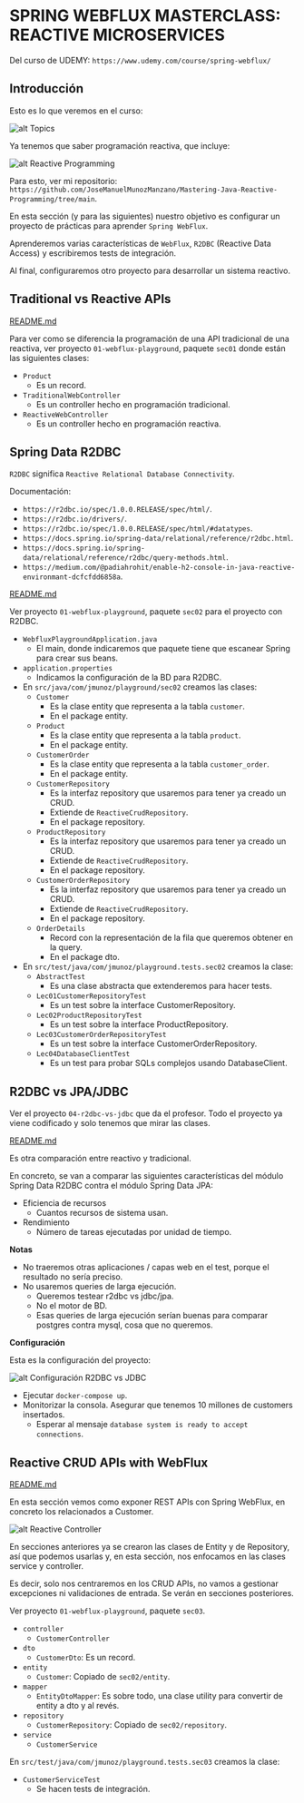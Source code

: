 # SPRING WEBFLUX MASTERCLASS: REACTIVE MICROSERVICES

Del curso de UDEMY: `https://www.udemy.com/course/spring-webflux/`

## Introducción

Esto es lo que veremos en el curso:

![alt Topics](./images/01-Topics.png)

Ya tenemos que saber programación reactiva, que incluye:

![alt Reactive Programming](./images/02-ReactiveProgramming.png)

Para esto, ver mi repositorio: `https://github.com/JoseManuelMunozManzano/Mastering-Java-Reactive-Programming/tree/main`.

En esta sección (y para las siguientes) nuestro objetivo es configurar un proyecto de prácticas para aprender `Spring WebFlux`.

Aprenderemos varias características de `WebFlux`, `R2DBC` (Reactive Data Access) y escribiremos tests de integración.

Al final, configuraremos otro proyecto para desarrollar un sistema reactivo.

## Traditional vs Reactive APIs

[README.md](./01-webflux-playground/README.md#traditional-vs-reactive-apis)

Para ver como se diferencia la programación de una API tradicional de una reactiva, ver proyecto `01-webflux-playground`, paquete `sec01` donde están las siguientes clases:

- `Product`
  - Es un record.
- `TraditionalWebController`
  - Es un controller hecho en programación tradicional.
- `ReactiveWebController`
  - Es un controller hecho en programación reactiva.

## Spring Data R2DBC

`R2DBC` significa `Reactive Relational Database Connectivity`.

Documentación:

- `https://r2dbc.io/spec/1.0.0.RELEASE/spec/html/`.
- `https://r2dbc.io/drivers/`.
- `https://r2dbc.io/spec/1.0.0.RELEASE/spec/html/#datatypes`.
- `https://docs.spring.io/spring-data/relational/reference/r2dbc.html`.
- `https://docs.spring.io/spring-data/relational/reference/r2dbc/query-methods.html`.
- `https://medium.com/@padiahrohit/enable-h2-console-in-java-reactive-environmant-dcfcfdd6858a`.

[README.md](./01-webflux-playground/README.md#spring-data-r2dbc)

Ver proyecto `01-webflux-playground`, paquete `sec02` para el proyecto con R2DBC.

- `WebfluxPlaygroundApplication.java`
    - El main, donde indicaremos que paquete tiene que escanear Spring para crear sus beans.
- `application.properties`
    - Indicamos la configuración de la BD para R2DBC.
- En `src/java/com/jmunoz/playground/sec02` creamos las clases:
  - `Customer`
    - Es la clase entity que representa a la tabla `customer`.
    - En el package entity.
  - `Product`
    - Es la clase entity que representa a la tabla `product`.
    - En el package entity.
  - `CustomerOrder`
    - Es la clase entity que representa a la tabla `customer_order`.
    - En el package entity.
  - `CustomerRepository`
    - Es la interfaz repository que usaremos para tener ya creado un CRUD.
    - Extiende de `ReactiveCrudRepository`.
    - En el package repository.
  - `ProductRepository`
    - Es la interfaz repository que usaremos para tener ya creado un CRUD.
    - Extiende de `ReactiveCrudRepository`.
    - En el package repository.
  - `CustomerOrderRepository`
    - Es la interfaz repository que usaremos para tener ya creado un CRUD.
    - Extiende de `ReactiveCrudRepository`.
    - En el package repository.
  - `OrderDetails`
    - Record con la representación de la fila que queremos obtener en la query.
    - En el package dto. 
- En `src/test/java/com/jmunoz/playground.tests.sec02` creamos la clase:
  - `AbstractTest`
    - Es una clase abstracta que extenderemos para hacer tests.
  - `Lec01CustomerRepositoryTest`
    - Es un test sobre la interface CustomerRepository.
  - `Lec02ProductRepositoryTest`
    - Es un test sobre la interface ProductRepository.
  - `Lec03CustomerOrderRepositoryTest`
    - Es un test sobre la interface CustomerOrderRepository.
  - `Lec04DatabaseClientTest`
    - Es un test para probar SQLs complejos usando DatabaseClient.

## R2DBC vs JPA/JDBC

Ver el proyecto `04-r2dbc-vs-jdbc` que da el profesor. Todo el proyecto ya viene codificado y solo tenemos que mirar las clases.

[README.md](./04-r2dbc-vs-jdbc/reactive-vs-traditional-postgres/README.md)

Es otra comparación entre reactivo y tradicional.

En concreto, se van a comparar las siguientes características del módulo Spring Data R2DBC contra el módulo Spring Data JPA:

- Eficiencia de recursos
  - Cuantos recursos de sistema usan.
- Rendimiento
  - Número de tareas ejecutadas por unidad de tiempo.

**Notas**

- No traeremos otras aplicaciones / capas web en el test, porque el resultado no sería preciso.
- No usaremos queries de larga ejecución.
  - Queremos testear r2dbc vs jdbc/jpa.
  - No el motor de BD.
  - Esas queries de larga ejecución serían buenas para comparar postgres contra mysql, cosa que no queremos.

**Configuración**

Esta es la configuración del proyecto:

![alt Configuración R2DBC vs JDBC](./images/03-R2dbcVsJDBCSetup.png)

- Ejecutar `docker-compose up`.
- Monitorizar la consola. Asegurar que tenemos 10 millones de customers insertados.
  - Esperar al mensaje `database system is ready to accept connections`.

## Reactive CRUD APIs with WebFlux

[README.md](./01-webflux-playground/README.md#reactive-crud-apis-with-webflux)

En esta sección vemos como exponer REST APIs con Spring WebFlux, en concreto los relacionados a Customer.

![alt Reactive Controller](./images/04-ReactiveController.png)

En secciones anteriores ya se crearon las clases de Entity y de Repository, así que podemos usarlas y, en esta sección, nos enfocamos en las clases service y controller.

Es decir, solo nos centraremos en los CRUD APIs, no vamos a gestionar excepciones ni validaciones de entrada. Se verán en secciones posteriores.

Ver proyecto `01-webflux-playground`, paquete `sec03`.

- `controller`
  - `CustomerController`
- `dto`
  - `CustomerDto`: Es un record.
- `entity`
  - `Customer`: Copiado de `sec02/entity`.
- `mapper`
  - `EntityDtoMapper`: Es sobre todo, una clase utility para convertir de entity a dto y al revés.
- `repository`
  - `CustomerRepository`: Copiado de `sec02/repository`.
- `service`
  - `CustomerService`

En `src/test/java/com/jmunoz/playground.tests.sec03` creamos la clase:

- `CustomerServiceTest`
  - Se hacen tests de integración.